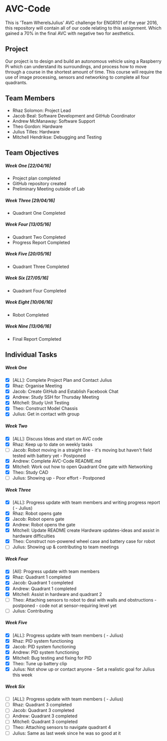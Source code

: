 # AVC-Code

This is 'Team WhereIsJulius' AVC challenge for ENGR101 of the year 2016, this repository will contain all of our code relating to this assignment. Which gained a 70% in the final AVC with negative two for aesthetics.

## Project

Our project is to design and build an autonomous vehicle using a Raspberry Pi which can understand its surroundings, and process how to move through a course in the shortest amount of time. This course will require the use of image processing, sensors and networking to complete all four quadrants.

## Team Members

- Rhaz Solomon: Project Lead
- Jacob Beal: Software Development and GitHub Coordinator
- Andrew McManaway: Software Support
- Theo Gordon: Hardware
- Julius Tilles:  Hardware
- Mitchell Hendrikse: Debugging and Testing

## Team Objectives

##### Week One [22/04/16]
- Project plan completed
- GitHub repository created
- Preliminary Meeting outside of Lab

##### Week Three [29/04/16]
- Quadrant One Completed

##### Week Four [13/05/16]
- Quadrant Two Completed
- Progress Report Completed

##### Week Five [20/05/16]
- Quadrant Three Completed

##### Week Six [27/05/16]
- Quadrant Four Completed

##### Week Eight [10/06/16]
- Robot Completed

##### Week Nine [13/06/16]
- Final Report Completed

## Individual Tasks

##### Week One
- [x] [ALL]: Complete Project Plan and Contact Julius
- [x] Rhaz: Organise Meeting
- [x] Jacob: Create GitHub and Establish Facebook Chat
- [x] Andrew: Study SSH for Thursday Meeting
- [x] Mitchell: Study Unit Testing
- [x] Theo: Construct Model Chassis
- [x] Julius: Get in contact with group

##### Week Two
- [x] [ALL]: Discuss Ideas and start on AVC code
- [x] Rhaz: Keep up to date on weekly tasks
- [ ] Jacob: Robot moving in a straight line - it's moving but haven't field tested with battery yet - Postponed
- [x] Andrew: Complete AVC-Code README.md
- [x] Mitchell: Work out how to open Quadrant One gate with Networking
- [x] Theo: Study CAD
- [ ] Julius: Showing up - Poor effort - Postponed

##### Week Three
- [x] [ALL]: Progress update with team members and writing progress report ( - Julius)
- [x] Rhaz: Robot opens gate
- [x] Jacob: Robot opens gate
- [x] Andrew: Robot opens the gate
- [x] Mitchell: Update README create Hardware updates-ideas and assist in hardware difficulties
- [x] Theo: Construct non-powered wheel case and battery case for robot
- [ ] Julius: Showing up & contributing to team meetings

##### Week Four
- [x] [All]: Progress update with team members
- [x] Rhaz: Quadrant 1 completed
- [x] Jacob: Quadrant 1 completed
- [x] Andrew: Quadrant 1 completed
- [x] Mitchell: Assist in hardware and quadrant 2
- [ ] Theo: Attaching sensors to robot to deal with walls and obstructions - postponed - code not at sensor-requiring level yet
- [ ] Julius: Contributing

##### Week Five
- [x] [ALL]: Progress update with team members ( - Julius)
- [x] Rhaz: PID system functioning
- [x] Jacob: PID system functioning
- [x] Andrew: PID system functioning
- [x] Mitchell: Bug testing and fixing for PID
- [x] Theo: Tune up battery clip
- [x] Julius: Not show up or contact anyone - Set a realistic goal for Julius this week

##### Week Six
- [ ] [ALL]: Progress update with team members ( - Julius)
- [ ] Rhaz: Quadrant 3 completed
- [ ] Jacob: Quadrant 3 completed
- [ ] Andrew: Quadrant 3 completed
- [ ] Mitchell: Quadrant 3 completed
- [ ] Theo: Attaching sensors to navigate quadrant 4
- [ ] Julius: Same as last week since he was so good at it
